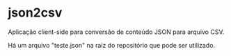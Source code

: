 # json2csv

Aplicação client-side para conversão de conteúdo JSON para arquivo CSV.

Há um arquivo "teste.json" na raiz do repositório que pode ser utilizado.